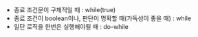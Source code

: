 - 종료 조건문이 구체적일 때 : while(true)
- 종료 조건이 boolean이나, 판단이 명확할 때(가독성이 좋을 때) : while
- 일단 로직을 한번은 실행해야될 때 : do-while
